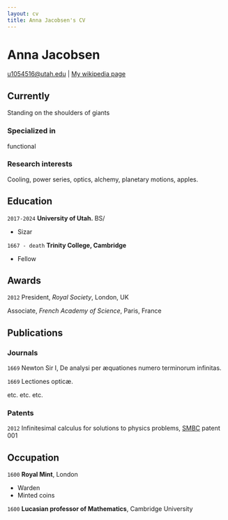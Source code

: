 ```yaml
---
layout: cv
title: Anna Jacobsen's CV
---
```

# Anna Jacobsen


<div id="webaddress">
<a href="u1054516@utah.edu">u1054516@utah.edu</a>
| <a href="http://en.wikipedia.org/wiki/Isaac_Newton">My wikipedia page</a>
</div>


## Currently

Standing on the shoulders of giants

### Specialized in

functional 

### Research interests

Cooling, power series, optics, alchemy, planetary motions, apples.


## Education

`2017-2024`
__University of Utah.__
BS/

- Sizar

`1667 - death`
__Trinity College, Cambridge__

- Fellow



## Awards

`2012`
President, *Royal Society*, London, UK

Associate, *French Academy of Science*, Paris, France



## Publications

<!-- A list is also available [online](http://scholar.google.co.uk/citations?user=LTOTl0YAAAAJ) -->

### Journals

`1669`
Newton Sir I, De analysi per æquationes numero terminorum infinitas. 

`1669`
Lectiones opticæ.

etc. etc. etc.

### Patents

`2012`
Infinitesimal calculus for solutions to physics problems, [SMBC](http://www.techdirt.com/articles/20121011/09312820678/if-patents-had-been-around-time-newton.shtml) patent 001


## Occupation

`1600`
__Royal Mint__, London

- Warden
- Minted coins

`1600`
__Lucasian professor of Mathematics__, Cambridge University



<!-- ### Footer

Last updated: May 2013 -->


